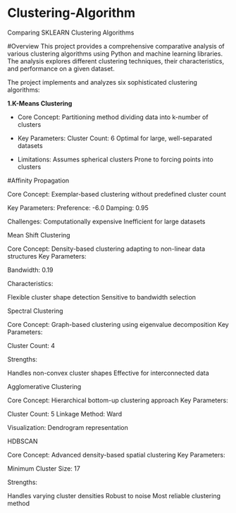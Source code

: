 # Clustering-Algorithm
Comparing SKLEARN Clustering Algorithms

#Overview
This project provides a comprehensive comparative analysis of various clustering algorithms using Python and machine learning libraries. The analysis explores different clustering techniques, their characteristics, and performance on a given dataset.

The project implements and analyzes six sophisticated clustering algorithms:

**1.K-Means Clustering**
- Core Concept: Partitioning method dividing data into k-number of clusters

- Key Parameters:
    Cluster Count: 6
    Optimal for large, well-separated datasets

- Limitations:
    Assumes spherical clusters
    Prone to forcing points into clusters

#Affinity Propagation

  Core Concept: Exemplar-based clustering without predefined cluster count

  Key Parameters:
    Preference: -6.0
    Damping: 0.95

  Challenges:
    Computationally expensive
    Inefficient for large datasets




Mean Shift Clustering

Core Concept: Density-based clustering adapting to non-linear data structures
Key Parameters:

Bandwidth: 0.19


Characteristics:

Flexible cluster shape detection
Sensitive to bandwidth selection




Spectral Clustering

Core Concept: Graph-based clustering using eigenvalue decomposition
Key Parameters:

Cluster Count: 4


Strengths:

Handles non-convex cluster shapes
Effective for interconnected data




Agglomerative Clustering

Core Concept: Hierarchical bottom-up clustering approach
Key Parameters:

Cluster Count: 5
Linkage Method: Ward


Visualization: Dendrogram representation


HDBSCAN

Core Concept: Advanced density-based spatial clustering
Key Parameters:

Minimum Cluster Size: 17


Strengths:

Handles varying cluster densities
Robust to noise
Most reliable clustering method
